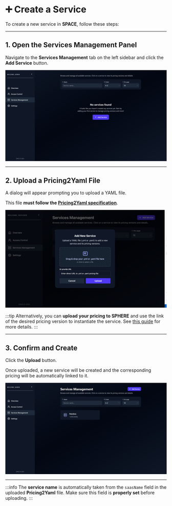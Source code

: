 # ➕ Create a Service

To create a new service in **SPACE**, follow these steps:

---

## 1. Open the Services Management Panel
Navigate to the **Services Management** tab on the left sidebar and click the **Add Service** button.

![Services Management](../../../static/img/space/user-guides/services-management.png)

---

## 2. Upload a Pricing2Yaml File
A dialog will appear prompting you to upload a YAML file.  

This file **must follow the [Pricing2Yaml specification](../../pricing-description-languages/Pricing2Yaml/the-pricing2yaml-syntax.md)**.

![Add Service dialog](../../../static/img/space/user-guides/add-new-service-dialog.png)

:::tip
Alternatively, you can **upload your pricing to SPHERE** and use the link of the desired pricing version to instantiate the service. See [this guide](../../sphere/user-guides/upload-pricing.md) for more details.
:::

---

## 3. Confirm and Create
Click the **Upload** button.  

Once uploaded, a new service will be created and the corresponding pricing will be automatically linked to it.

![Service uploaded](../../../static/img/space/user-guides/services-management-with-service.png)

---

:::info
The **service name** is automatically taken from the `saasName` field in the uploaded **Pricing2Yaml** file. Make sure this field is **properly set** before uploading.
:::
